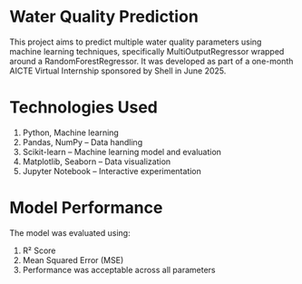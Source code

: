 # Water Quality Prediction
This project aims to predict multiple water quality parameters using machine learning techniques, specifically MultiOutputRegressor wrapped around a RandomForestRegressor. It was developed as part of a one-month AICTE Virtual Internship sponsored by Shell in June 2025.
# Technologies Used
1. Python, Machine learning
2. Pandas, NumPy – Data handling
3. Scikit-learn – Machine learning model and evaluation
4. Matplotlib, Seaborn – Data visualization
5. Jupyter Notebook – Interactive experimentation
# Model Performance
The model was evaluated using:

1. R² Score
2. Mean Squared Error (MSE)
3. Performance was acceptable across all parameters
